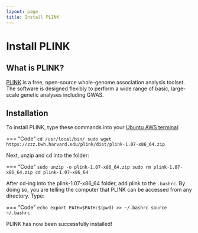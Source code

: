 ```yaml
---
layout: page
title: Install PLINK
---
```


Install PLINK
===============

## What is PLINK?
[PLINK](http://zzz.bwh.harvard.edu/plink/index.shtml) is a free, open-source whole-genome association analysis toolset. The software is designed flexibly to perform a wide range of basic, large-scale genetic analyses including GWAS.

## Installation

To install PLINK, type these commands into your [Ubuntu AWS terminal](./download_accessAWS.md):

=== "Code"
    ```
    cd /usr/local/bin/
    sudo wget https://zzz.bwh.harvard.edu/plink/dist/plink-1.07-x86_64.zip
    ```

Next, unzip and cd into the folder:

=== "Code"
    ```
    sudo unzip -o plink-1.07-x86_64.zip
    sudo rm plink-1.07-x86_64.zip
    cd plink-1.07-x86_64
    ```

After cd-ing into the plink-1.07-x86_64 folder, add plink to the `.bashrc`. By doing so, you are telling the computer that PLINK can be accessed from any directory. Type:

=== "Code"
    ```
    echo export PATH=$PATH:$(pwd) >> ~/.bashrc
    source ~/.bashrc
    ```

PLINK has now been successfully installed!
